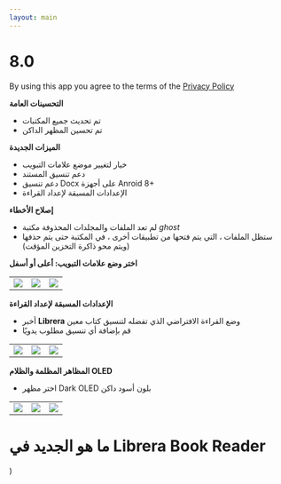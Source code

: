 ```yaml
---
layout: main
---
```


# 8.0

By using this app you agree to the terms of the [Privacy Policy](/wiki/PrivacyPolicy/)

**التحسينات العامة**

* تم تحديث جميع المكتبات
* تم تحسين المظهر الداكن

**الميزات الجديدة**

* خيار لتغيير موضع علامات التبويب
* دعم تنسيق المستند
* دعم تنسيق Docx على أجهزة Anroid 8+
* الإعدادات المسبقة لإعداد القراءة

**إصلاح الأخطاء**

* لم تعد الملفات والمجلدات المحذوفة مكتبة _ghost_
* ستظل الملفات ، التي يتم فتحها من تطبيقات أخرى ، في المكتبة حتى يتم حذفها (ويتم محو ذاكرة التخزين المؤقت)

**اختر وضع علامات التبويب: أعلى أو أسفل**

||||
|-|-|-|
|![](2.png)|![](3.png)|![](1.png)|

**الإعدادات المسبقة لإعداد القراءة**

* أخبر **Librera** وضع القراءة الافتراضي الذي تفضله لتنسيق كتاب معين
* قم بإضافة أي تنسيق مطلوب يدويًا

||||
|-|-|-|
|![](4.png)|![](5.png)|![](6.png)|

**المظاهر المظلمة والظلام OLED**

* اختر مظهر Dark OLED بلون أسود داكن

||||
|-|-|-|
|![](9.png)|![](8.png)|![](7.png)|

# ما هو الجديد في Librera Book Reader

)
